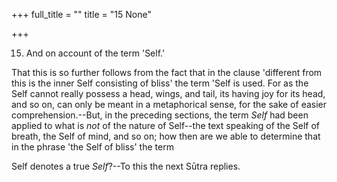 +++
full_title = ""
title = "15 None"

+++


15. And on account of the term 'Self.'

That this is so further follows from the fact that in the clause 'different from this is the inner Self consisting of bliss' the term 'Self is used. For as the Self cannot really possess a head, wings, and tail, its having joy for its head, and so on, can only be meant in a metaphorical sense, for the sake of easier comprehension.--But, in the preceding sections, the term _Self_ had been applied to what is _not_ of the nature of Self--the text speaking of the Self of breath, the Self of mind, and so on; how then are we able to determine that in the phrase 'the Self of bliss' the term

 Self denotes a true _Self_?--To this the next Sūtra replies.

